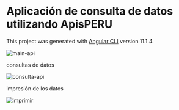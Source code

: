# Aplicación de consulta de datos utilizando ApisPERU

This project was generated with [Angular CLI](https://github.com/angular/angular-cli) version 11.1.4.

![main-api](https://user-images.githubusercontent.com/80183450/110712176-155e1e80-8201-11eb-9e43-4f5fffea4509.png)

consultas de datos

![consulta-api](https://user-images.githubusercontent.com/80183450/110712201-1f801d00-8201-11eb-9b6c-9a5fc955991a.png)

impresión de los datos

![imprimir](https://user-images.githubusercontent.com/80183450/110712220-260e9480-8201-11eb-8c67-6779870a51d4.png)

